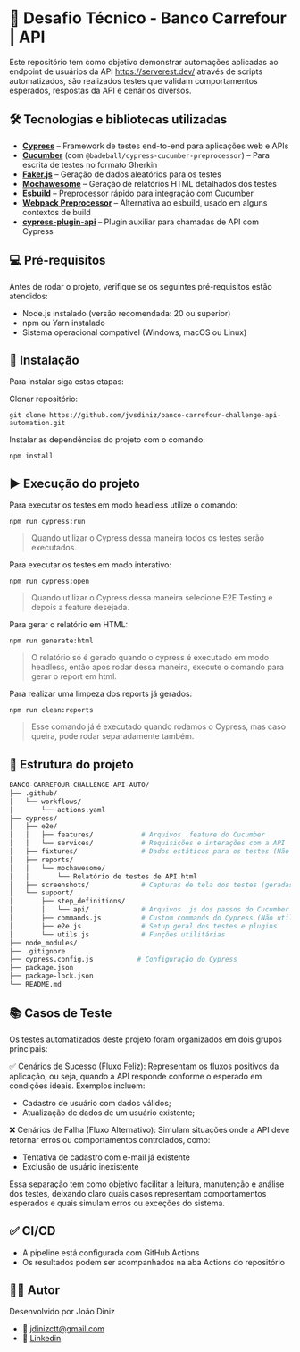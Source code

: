 # 🔵 Desafio Técnico - Banco Carrefour | API 

Este repositório tem como objetivo demonstrar automações aplicadas ao endpoint de usuários da API https://serverest.dev/ através de scripts automatizados, são realizados testes que validam comportamentos esperados, respostas da API e cenários diversos.

## 🛠️ Tecnologias e bibliotecas utilizadas

- **[Cypress](https://www.cypress.io/)** – Framework de testes end-to-end para aplicações web e APIs
- **[Cucumber](https://cucumber.io/)** (com `@badeball/cypress-cucumber-preprocessor`) – Para escrita de testes no formato Gherkin
- **[Faker.js](https://github.com/faker-js/faker)** – Geração de dados aleatórios para os testes
- **[Mochawesome](https://github.com/adamgruber/mochawesome)** – Geração de relatórios HTML detalhados dos testes
- **[Esbuild](https://github.com/evanw/esbuild)** – Preprocessor rápido para integração com Cucumber
- **[Webpack Preprocessor](https://github.com/cypress-io/cypress-webpack-preprocessor)** – Alternativa ao esbuild, usado em alguns contextos de build
- **[cypress-plugin-api](https://www.npmjs.com/package/cypress-plugin-api)** – Plugin auxiliar para chamadas de API com Cypress

## 💻 Pré-requisitos

Antes de rodar o projeto, verifique se os seguintes pré-requisitos estão atendidos:

- Node.js instalado (versão recomendada: 20 ou superior)
- npm ou Yarn instalado
- Sistema operacional compatível (Windows, macOS ou Linux)

## 🚀 Instalação

Para instalar siga estas etapas:

Clonar repositório: 
```
git clone https://github.com/jvsdiniz/banco-carrefour-challenge-api-automation.git
```

Instalar as dependências do projeto com o comando:
```
npm install
```

## ▶️ Execução do projeto

Para executar os testes em modo headless utilize o comando:
```
npm run cypress:run
```
> Quando utilizar o Cypress dessa maneira todos os testes serão executados.

Para executar os testes em modo interativo:
```
npm run cypress:open
```
> Quando utilizar o Cypress dessa maneira selecione E2E Testing e depois a feature desejada.

Para gerar o relatório em HTML:
```
npm run generate:html
```
> O relatório só é gerado quando o cypress é executado em modo headless, então após rodar dessa maneira, execute o comando para gerar o report em html.

Para realizar uma limpeza dos reports já gerados:
```
npm run clean:reports
```
> Esse comando já é executado quando rodamos o Cypress, mas caso queira, pode rodar separadamente também.

## 📁 Estrutura do projeto
```bash
BANCO-CARREFOUR-CHALLENGE-API-AUTO/
├── .github/
│   └── workflows/
│       └── actions.yaml
├── cypress/
│   ├── e2e/
│   │   ├── features/            # Arquivos .feature do Cucumber
│   │   └── services/            # Requisições e interações com a API
│   ├── fixtures/                # Dados estáticos para os testes (Não utilizado)
│   ├── reports/
│   │   └── mochawesome/
│   │       └── Relatório de testes de API.html
│   ├── screenshots/             # Capturas de tela dos testes (geradas automaticamente)
│   └── support/
│       ├── step_definitions/
│       │   └── api/             # Arquivos .js dos passos do Cucumber
│       ├── commands.js          # Custom commands do Cypress (Não utilizado)
│       ├── e2e.js               # Setup geral dos testes e plugins
│       └── utils.js             # Funções utilitárias
├── node_modules/
├── .gitignore
├── cypress.config.js           # Configuração do Cypress
├── package.json
├── package-lock.json
└── README.md
```

## 📚 Casos de Teste
Os testes automatizados deste projeto foram organizados em dois grupos principais:

✅ Cenários de Sucesso (Fluxo Feliz):
Representam os fluxos positivos da aplicação, ou seja, quando a API responde conforme o esperado em condições ideais. Exemplos incluem:
- Cadastro de usuário com dados válidos;
- Atualização de dados de um usuário existente;

❌ Cenários de Falha (Fluxo Alternativo):
Simulam situações onde a API deve retornar erros ou comportamentos controlados, como:
- Tentativa de cadastro com e-mail já existente
- Exclusão de usuário inexistente

Essa separação tem como objetivo facilitar a leitura, manutenção e análise dos testes, deixando claro quais casos representam comportamentos esperados e quais simulam erros ou exceções do sistema.

## ✅ CI/CD 
- A pipeline está configurada com GitHub Actions
- Os resultados podem ser acompanhados na aba Actions do repositório

## 👨‍💻 Autor
Desenvolvido por João Diniz
- 📧 jdinizctt@gmail.com
- 📧 [Linkedin](https://www.linkedin.com/in/jvsdiniz/)
